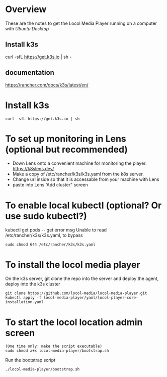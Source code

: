 Overview
===

These are the notes to get the Locol Media Player running on a computer with *Ubuntu Desktop*


## Install k3s

curl -sfL https://get.k3s.io | sh -

## documentation

https://rancher.com/docs/k3s/latest/en/

Install k3s
===
```
curl -sfL https://get.k3s.io | sh -
```

To set up monitoring in Lens (optional but recommended)
===
* Down Lens onto a convenient machine for monitoring the player. https://k8slens.dev/
* Make a copy of /etc/rancher/k3s/k3s.yaml from the k8s server.
* Change url inside so that it is accessable from your machine with Lens
* paste into Lens 'Add cluster" screen

To enable local kubectl (optional? Or use sudo kubectl?)
===
kubectl get pods -- get error msg Unable to read /etc/rancher/k3s/k3s.yaml, to bypass
```
sudo chmod 644 /etc/rancher/k3s/k3s.yaml
```

To install the locol media player
===
On the k3s server, git clone the repo into the server and deploy the agent, deploy into the k3s cluster
```
git clone https://github.com/locol-media/locol-media-player.git
kubectl apply -f locol-media-player/yaml/locol-player-core-installation.yaml
```

To start the locol location admin screen
===
```
(One time only: make the script executable)
sudo chmod a+x locol-media-player/bootstrap.sh
```
Run the bootstrap script
```
./locol-media-player/bootstrap.sh

```